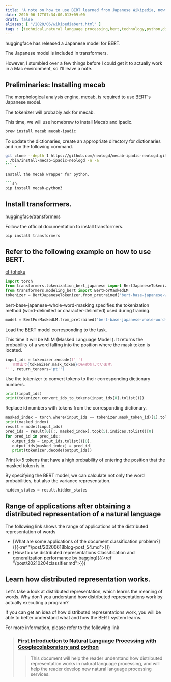 ```yaml
---
title: 'A note on how to use BERT learned from Japanese Wikipedia, now available'
date: 2020-06-17T07:34:00.013+09:00
draft: false
aliases: [ "/2020/06/wikipediabert.html" ]
tags : [technical,natural language processing,bert,technology,python,distributed representation]
---
```


huggingface has released a Japanese model for BERT.

The Japanese model is included in transformers.

However, I stumbled over a few things before I could get it to actually work in a Mac environment, so I'll leave a note.

## Preliminaries: Installing mecab


The morphological analysis engine, mecab, is required to use BERT's Japanese model.

The tokenizer will probably ask for mecab.

This time, we will use homebrew to install Mecab and ipadic.

```sh
brew install mecab mecab-ipadic
````

To update the dictionaries, create an appropriate directory for dictionaries and run the following command.

```sh
git clone --depth 1 https://github.com/neologd/mecab-ipadic-neologd.git  
. /bin/install-mecab-ipadic-neologd -n -a
``` .

Install the mecab wrapper for python.

```sh
pip install mecab-python3
```

## Install transformers.
[huggingface/transformers](https://github.com/huggingface/transformers)

Follow the official documentation to install transformers.

```sh
pip install transformers
```

## Refer to the following example on how to use BERT.
[cl-tohoku](https://github.com/cl-tohoku/bert-japanese)

```py
import torch  
from transformers.tokenization_bert_japanese import BertJapaneseTokenizer  
from transformers.modeling_bert import BertForMaskedLM  
tokenizer = BertJapaneseTokenizer.from_pretrained('bert-base-japanese-whole-word-masking
````

bert-base-japanese-whole-word-masking specifies the tokenization method (word-delimited or character-delimited) used during training.

```py
model = BertForMaskedLM.from_pretrained('bert-base-japanese-whole-word-masking')
````

Load the BERT model corresponding to the task.

This time it will be MLM (Masked Language Model ). It returns the probability of a word falling into the position where the mask token is located.

```py
input_ids = tokenizer.encode(f''')  
   青葉山で{tokenizer.mask_token}の研究をしています。  
''', return_tensors='pt'')
```

Use the tokenizer to convert tokens to their corresponding dictionary numbers.

```py
print(input_ids)  
print(tokenizer.convert_ids_to_tokens(input_ids[0].tolist()))
````

Replace id numbers with tokens from the corresponding dictionary.

```py
masked_index = torch.where(input_ids == tokenizer.mask_token_id)[1].tolist()[0])  
print(masked_index)  
result = model(input_ids)  
pred_ids = result[0][:, masked_index].topk(5).indices.tolist()[0]  
for pred_id in pred_ids:  
   output_ids = input_ids.tolist()[0].  
   output_ids[masked_index] = pred_id  
   print(tokenizer.decode(output_ids))
````

Print k=5 tokens that have a high probability of entering the position that the masked token is in.

By specifying the BERT model, we can calculate not only the word probabilities, but also the variance representation.
```py
hidden_states = result.hidden_states
```

## Range of applications after obtaining a distributed representation of a natural language

The following link shows the range of applications of the distributed representation of words

- [What are some applications of the document classification problem?] ({{<ref "/post/20200618blog-post_54.md">}})
- [How to use distributed representations Classification and generalization performance by bagging]({{<ref "/post/20210204classifier.md">}})


## Learn how distributed representation works.

Let's take a look at distributed representation, which learns the meaning of words.
Why don't you understand how distributed representations work by actually executing a program?

If you can get an idea of how distributed representations work, you will be able to better understand what and how the BERT system learns.

For more information, please refer to the following link
> ### [First Introduction to Natural Language Processing with Googlecolaboratory and python](https://subcul-science.booth.pm/items/1562211)
> > This document will help the reader understand how distributed representation works in natural language processing, and will help the reader develop new natural language processing services.
